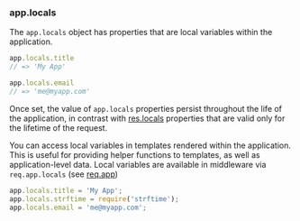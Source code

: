 <h3 id='app.locals'>app.locals<span class="avaibility"></span> <span class="deprecated"></span></h3>

The `app.locals` object has properties that are local variables within the application.

```js
app.locals.title
// => 'My App'

app.locals.email
// => 'me@myapp.com'
```

Once set, the value of `app.locals` properties persist throughout the life of the application,
in contrast with [res.locals](#res.locals) properties that
are valid only for the lifetime of the request.

You can access local variables in templates rendered within the application.
This is useful for providing helper functions to templates, as well as application-level data.
Local variables are available in middleware via `req.app.locals` (see [req.app](#req.app))

```js
app.locals.title = 'My App';
app.locals.strftime = require('strftime');
app.locals.email = 'me@myapp.com';
```
